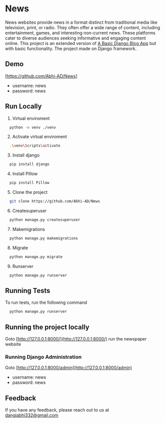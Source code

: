 # News
News websites provide news in a format distinct from traditional media like television, print, or radio. They often offer a wide range of content, including entertainment, games, and interesting non-current news. These platforms cater to diverse audiences seeking informative and engaging content online.
This project is an extended version of [A Basic Django Blog App](https://github.com/Abhi-AD/News) but with basic functionality. The project made on Django framework.



## Demo
[https://github.com/Abhi-AD/News]

- username: news
- password: news

## Run Locally



  1. Virtual enviroment

```bash
  python -m venv ./venv
```

  2. Activate virtual enviroment

```bash
  .\venv\Scripts\activate
```

  3. Install django
```bash
  pip install django
```

  4. Install  Pillow

```bash
  pip install Pillow
```

  5. Clone the project

```bash
  git clone https://github.com/Abhi-AD/News
```
  6. Createsuperuser

```bash
  python manage.py createsuperuser
```
  7. Makemigrations

```bash
  python manage.py makemigrations
```
  8. Migrate

```bash
  python manage.py migrate
```
  9. Runserver
```bash
  python manage.py runserver
```

## Running Tests

To run tests, run the following command

```bash
  python manage.py runserver
```

## Running the project locally

Goto [http://127.0.0.1:8000/](http://127.0.0.1:8000/)
  run the newspaper website

### Running Django Administration

Goto [http://127.0.0.1:8000/admin](http://127.0.0.1:8000/admin)
- username: news
- password: news
  

## Feedback

If you have any feedback, please reach out to us at dangiabhi332@gmail.com 

  


  


